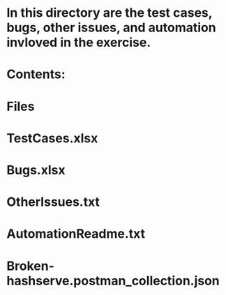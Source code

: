 #  In this directory are the test cases, bugs, other issues, and automation invloved in the exercise.
#
#  Contents:
#  Files
#       TestCases.xlsx
#       Bugs.xlsx
#       OtherIssues.txt
#       AutomationReadme.txt
#       Broken-hashserve.postman_collection.json
